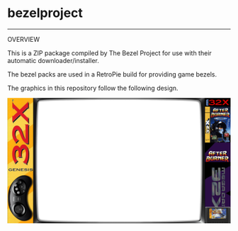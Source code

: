 # bezelproject

-------
OVERVIEW

This is a ZIP package compiled by The Bezel Project for use with their automatic downloader/installer.

The bezel packs are used in a RetroPie build for providing game bezels.

The graphics in this repository follow the following design.

![Sample bezel](https://github.com/thebezelproject/bezelprojectSA-Sega32X/blob/master/retroarch/overlay/GameBezels/Sega32X/After%20Burner%20(Japan%2C%20USA).png?raw=true)
